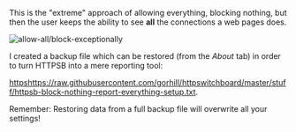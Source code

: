 This is the "extreme" approach of allowing everything, blocking nothing, but then the user keeps the ability to see **all** the connections a web pages does.

![allow-all/block-exceptionally](https://raw2.github.com/gorhill/httpswitchboard/master/doc/img/httpsb-allow-all-disclose-all.png)

I created a backup file which can be restored (from the _About_ tab) in order to turn HTTPSB into a mere reporting tool:

<httpshttps://raw.githubusercontent.com/gorhill/httpswitchboard/master/stuff/httpsb-block-nothing-report-everything-setup.txt>.

Remember: Restoring data from a full backup file will overwrite all your settings!